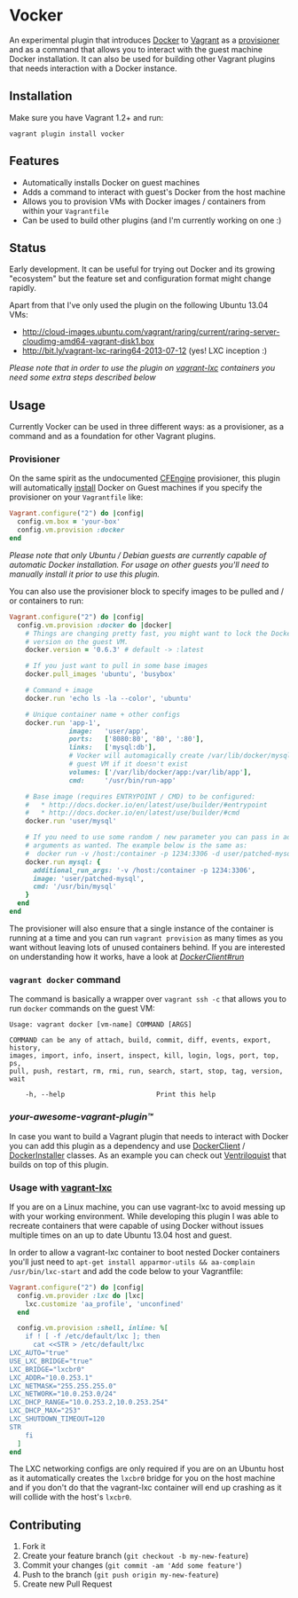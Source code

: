 # Vocker

An experimental plugin that introduces [Docker](http://docker.io) to [Vagrant](http://www.vagrantup.com/)
as a [provisioner](http://docs.vagrantup.com/v2/plugins/provisioners.html) and
as a command that allows you to interact with the guest machine Docker
installation. It can also be used for building other Vagrant plugins that
needs interaction with a Docker instance.


## Installation

Make sure you have Vagrant 1.2+ and run:

```
vagrant plugin install vocker
```


## Features

* Automatically installs Docker on guest machines
* Adds a command to interact with guest's Docker from the host machine
* Allows you to provision VMs with Docker images / containers from within your `Vagrantfile`
* Can be used to build other plugins (and I'm currently working on one :)


## Status

Early development. It can be useful for trying out Docker and its growing "ecosystem" but the feature set and configuration format might change rapidly.

Apart from that I've only used the plugin on the following Ubuntu 13.04 VMs:

* http://cloud-images.ubuntu.com/vagrant/raring/current/raring-server-cloudimg-amd64-vagrant-disk1.box
* http://bit.ly/vagrant-lxc-raring64-2013-07-12 (yes! LXC inception :)

_Please note that in order to use the plugin on [vagrant-lxc](https://github.com/fgrehm/vagrant-lxc)
containers you need some extra steps described below_


## Usage

Currently Vocker can be used in three different ways: as a provisioner, as a command and as a foundation for other Vagrant plugins.

### Provisioner

On the same spirit as the undocumented [CFEngine](https://github.com/mitchellh/vagrant/tree/master/plugins/provisioners/cfengine)
provisioner, this plugin will automatically [install](https://github.com/fgrehm/vocker/blob/master/lib/vocker/cap/debian/docker_install.rb)
Docker on Guest machines if you specify the provisioner on your `Vagrantfile`
like:

```ruby
Vagrant.configure("2") do |config|
  config.vm.box = 'your-box'
  config.vm.provision :docker
end
```

_Please note that only Ubuntu / Debian guests are currently capable of automatic
Docker installation. For usage on other guests you'll need to manually install it
prior to use this plugin._

You can also use the provisioner block to specify images to be pulled and / or
containers to run:

```ruby
Vagrant.configure("2") do |config|
  config.vm.provision :docker do |docker|
    # Things are changing pretty fast, you might want to lock the Docker
    # version on the guest VM.
    docker.version = '0.6.3' # default -> :latest

    # If you just want to pull in some base images
    docker.pull_images 'ubuntu', 'busybox'

    # Command + image
    docker.run 'echo ls -la --color', 'ubuntu'

    # Unique container name + other configs
    docker.run 'app-1',
               image:   'user/app',
               ports:   ['8080:80', '80', ':80'],
               links:   ['mysql:db'],
               # Vocker will automagically create /var/lib/docker/mysql on the
               # guest VM if it doesn't exist
               volumes: ['/var/lib/docker/app:/var/lib/app'],
               cmd:     '/usr/bin/run-app'

    # Base image (requires ENTRYPOINT / CMD) to be configured:
    #   * http://docs.docker.io/en/latest/use/builder/#entrypoint
    #   * http://docs.docker.io/en/latest/use/builder/#cmd
    docker.run 'user/mysql'

    # If you need to use some random / new parameter you can pass in additional
    # arguments as wanted. The example below is the same as:
    #  docker run -v /host:/container -p 1234:3306 -d user/patched-mysql /usr/bin/mysql
    docker.run mysql: {
      additional_run_args: '-v /host:/container -p 1234:3306',
      image: 'user/patched-mysql',
      cmd: '/usr/bin/mysql'
    }
  end
end
```

The provisioner will also ensure that a single instance of the container is
running at a time and you can run `vagrant provision` as many times as you want
without leaving lots of unused containers behind. If you are interested on
understanding how it works, have a look at [_DockerClient#run_](https://github.com/fgrehm/vocker/blob/master/lib/vocker/docker_client.rb#L22)


### `vagrant docker` command

The command is basically a wrapper over `vagrant ssh -c` that allows you
to run `docker` commands on the guest VM:

```
Usage: vagrant docker [vm-name] COMMAND [ARGS]

COMMAND can be any of attach, build, commit, diff, events, export, history,
images, import, info, insert, inspect, kill, login, logs, port, top, ps,
pull, push, restart, rm, rmi, run, search, start, stop, tag, version, wait

    -h, --help                       Print this help
```


### _your-awesome-vagrant-plugin™_

In case you want to build a Vagrant plugin that needs to interact with Docker you
can add this plugin as a dependency and use [DockerClient](lib/vocker/docker_client.rb)
/ [DockerInstaller](lib/vocker/docker_installer.rb) classes. As an example you can
check out [Ventriloquist](https://github.com/fgrehm/ventriloquist) that builds on top
of this plugin.


### Usage with [vagrant-lxc](https://github.com/fgrehm/vagrant-lxc)

If you are on a Linux machine, you can use vagrant-lxc to avoid messing up with
your working environment. While developing this plugin I was able to recreate
containers that were capable of using Docker without issues multiple times on
an up to date Ubuntu 13.04 host and guest.

In order to allow a vagrant-lxc container to boot nested Docker containers you'll
just need to `apt-get install apparmor-utils && aa-complain /usr/bin/lxc-start`
and add the code below to your Vagrantfile:

```ruby
Vagrant.configure("2") do |config|
  config.vm.provider :lxc do |lxc|
    lxc.customize 'aa_profile', 'unconfined'
  end

  config.vm.provision :shell, inline: %[
    if ! [ -f /etc/default/lxc ]; then
      cat <<STR > /etc/default/lxc
LXC_AUTO="true"
USE_LXC_BRIDGE="true"
LXC_BRIDGE="lxcbr0"
LXC_ADDR="10.0.253.1"
LXC_NETMASK="255.255.255.0"
LXC_NETWORK="10.0.253.0/24"
LXC_DHCP_RANGE="10.0.253.2,10.0.253.254"
LXC_DHCP_MAX="253"
LXC_SHUTDOWN_TIMEOUT=120
STR
    fi
  ]
end
```

The LXC networking configs are only required if you are on an Ubuntu host as
it automatically creates the `lxcbr0` bridge for you on the host machine and
if you don't do that the vagrant-lxc container will end up crashing as it
will collide with the host's `lxcbr0`.


## Contributing

1. Fork it
2. Create your feature branch (`git checkout -b my-new-feature`)
3. Commit your changes (`git commit -am 'Add some feature'`)
4. Push to the branch (`git push origin my-new-feature`)
5. Create new Pull Request
